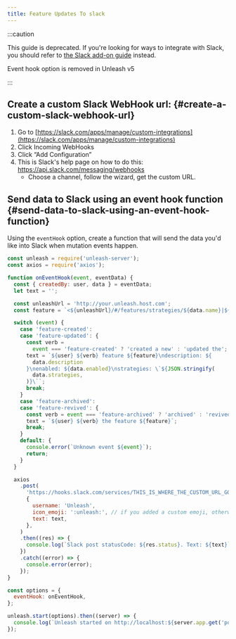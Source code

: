 ```yaml
---
title: Feature Updates To slack
---
```


:::caution

This guide is deprecated. If you're looking for ways to integrate with Slack, you should refer to [the Slack add-on guide](../reference/addons/slack.md) instead.

Event hook option is removed in Unleash v5

:::

## Create a custom Slack WebHook url: {#create-a-custom-slack-webhook-url}

1. Go to [https://slack.com/apps/manage/custom-integrations](https://slack.com/apps/manage/custom-integrations)
1. Click Incoming WebHooks
1. Click “Add Configuration”
1. This is Slack's help page on how to do this: https://api.slack.com/messaging/webhooks
   - Choose a channel, follow the wizard, get the custom URL.

## Send data to Slack using an event hook function {#send-data-to-slack-using-an-event-hook-function}

Using the `eventHook` option, create a function that will send the data you'd like into Slack when mutation events happen.

```javascript
const unleash = require('unleash-server');
const axios = require('axios');

function onEventHook(event, eventData) {
  const { createdBy: user, data } = eventData;
  let text = '';

  const unleashUrl = 'http://your.unleash.host.com';
  const feature = `<${unleashUrl}/#/features/strategies/${data.name}|${data.name}>`;

  switch (event) {
    case 'feature-created':
    case 'feature-updated': {
      const verb =
        event === 'feature-created' ? 'created a new' : 'updated the';
      text = `${user} ${verb} feature ${feature}\ndescription: ${
        data.description
      }\nenabled: ${data.enabled}\nstrategies: \`${JSON.stringify(
        data.strategies,
      )}\``;
      break;
    }
    case 'feature-archived':
    case 'feature-revived': {
      const verb = event === 'feature-archived' ? 'archived' : 'revived';
      text = `${user} ${verb} the feature ${feature}`;
      break;
    }
    default: {
      console.error(`Unknown event ${event}`);
      return;
    }
  }

  axios
    .post(
      'https://hooks.slack.com/services/THIS_IS_WHERE_THE_CUSTOM_URL_GOES',
      {
        username: 'Unleash',
        icon_emoji: ':unleash:', // if you added a custom emoji, otherwise you can remove this field.
        text: text,
      },
    )
    .then((res) => {
      console.log(`Slack post statusCode: ${res.status}. Text: ${text}`);
    })
    .catch((error) => {
      console.error(error);
    });
}

const options = {
  eventHook: onEventHook,
};

unleash.start(options).then((server) => {
  console.log(`Unleash started on http://localhost:${server.app.get('port')}`);
});
```
